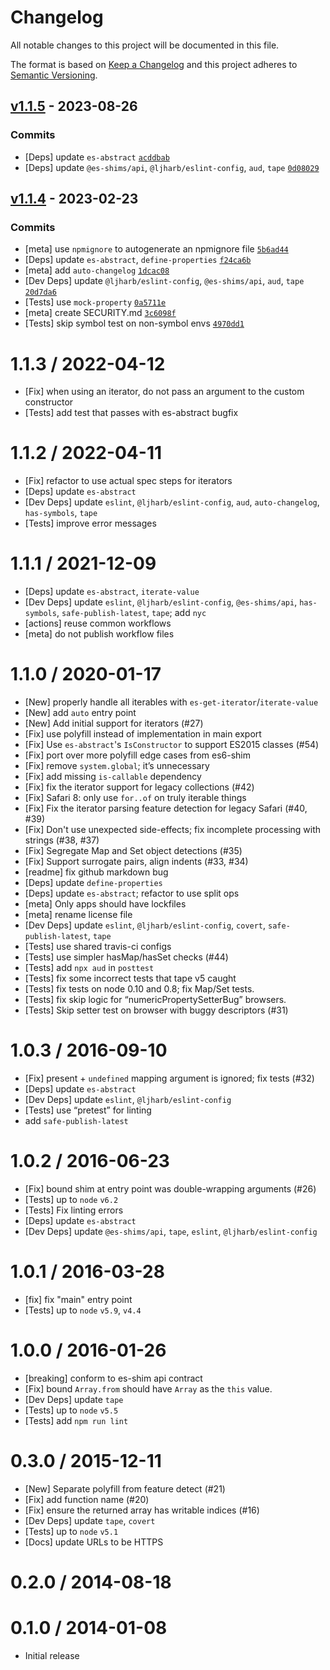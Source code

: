 # Changelog

All notable changes to this project will be documented in this file.

The format is based on [Keep a Changelog](https://keepachangelog.com/en/1.0.0/)
and this project adheres to [Semantic Versioning](https://semver.org/spec/v2.0.0.html).

## [v1.1.5](https://github.com/mathiasbynens/Array.from/compare/v1.1.4...v1.1.5) - 2023-08-26

### Commits

- [Deps] update `es-abstract` [`acddbab`](https://github.com/mathiasbynens/Array.from/commit/acddbab1f3ec413ef80b2b0d3b52baffe1142c63)
- [Deps] update `@es-shims/api`, `@ljharb/eslint-config`, `aud`, `tape` [`0d08029`](https://github.com/mathiasbynens/Array.from/commit/0d08029c3b80f69a18c52ff056a1bd2a6c184087)

## [v1.1.4](https://github.com/mathiasbynens/Array.from/compare/v1.1.3...v1.1.4) - 2023-02-23

### Commits

- [meta] use `npmignore` to autogenerate an npmignore file [`5b6ad44`](https://github.com/mathiasbynens/Array.from/commit/5b6ad44c1b60afb506f15b3e42d0fd3a676083be)
- [Deps] update `es-abstract`, `define-properties` [`f24ca6b`](https://github.com/mathiasbynens/Array.from/commit/f24ca6bac14d99f21cf753c1001f8af4d5bc24c7)
- [meta] add `auto-changelog` [`1dcac08`](https://github.com/mathiasbynens/Array.from/commit/1dcac08bcc6df529748eff36e6a3d55ce3399e7d)
- [Dev Deps] update `@ljharb/eslint-config`, `@es-shims/api`, `aud`, `tape` [`20d7da6`](https://github.com/mathiasbynens/Array.from/commit/20d7da6ba5df808c1e8aec3d8cb8978b304db3e4)
- [Tests] use `mock-property` [`0a5711e`](https://github.com/mathiasbynens/Array.from/commit/0a5711ec16b900e956405a88a7274fe3ada96c12)
- [meta] create SECURITY.md [`3c6098f`](https://github.com/mathiasbynens/Array.from/commit/3c6098f918a5bb1ce2addad95acc8fffb91a7f09)
- [Tests] skip symbol test on non-symbol envs [`4970dd1`](https://github.com/mathiasbynens/Array.from/commit/4970dd19b98bc315f4e60b7ef2a18497a53f40a2)

<!-- auto-changelog-above -->

1.1.3 / 2022-04-12
=================
* [Fix] when using an iterator, do not pass an argument to the custom constructor
* [Tests] add test that passes with es-abstract bugfix

1.1.2 / 2022-04-11
=================
* [Fix] refactor to use actual spec steps for iterators
* [Deps] update `es-abstract`
* [Dev Deps] update `eslint`, `@ljharb/eslint-config`, `aud`, `auto-changelog`, `has-symbols`, `tape`
* [Tests] improve error messages

1.1.1 / 2021-12-09
=================
* [Deps] update `es-abstract`, `iterate-value`
* [Dev Deps] update `eslint`, `@ljharb/eslint-config`, `@es-shims/api`, `has-symbols`, `safe-publish-latest`, `tape`; add `nyc`
* [actions] reuse common workflows
* [meta] do not publish workflow files

1.1.0 / 2020-01-17
=================
* [New] properly handle all iterables with `es-get-iterator`/`iterate-value`
* [New] add `auto` entry point
* [New] Add initial support for iterators (#27)
* [Fix] use polyfill instead of implementation in main export
* [Fix] Use `es-abstract`'s `IsConstructor` to support ES2015 classes (#54)
* [Fix] port over more polyfill edge cases from es6-shim
* [Fix] remove `system.global`; it’s unnecessary
* [Fix] add missing `is-callable` dependency
* [Fix] fix the iterator support for legacy collections (#42)
* [Fix] Safari 8: only use `for..of` on truly iterable things
* [Fix] Fix the iterator parsing feature detection for legacy Safari (#40, #39)
* [Fix] Don't use unexpected side-effects; fix incomplete processing with strings (#38, #37)
* [Fix] Segregate Map and Set object detections (#35)
* [Fix] Support surrogate pairs, align indents (#33, #34)
* [readme] fix github markdown bug
* [Deps] update `define-properties`
* [Deps] update `es-abstract`; refactor to use split ops
* [meta] Only apps should have lockfiles
* [meta] rename license file
* [Dev Deps] update `eslint`, `@ljharb/eslint-config`, `covert`, `safe-publish-latest`, `tape`
* [Tests] use shared travis-ci configs
* [Tests] use simpler hasMap/hasSet checks (#44)
* [Tests] add `npx aud` in `posttest`
* [Tests] fix some incorrect tests that tape v5 caught
* [Tests] fix tests on node 0.10 and 0.8; fix Map/Set tests.
* [Tests] fix skip logic for “numericPropertySetterBug” browsers.
* [Tests] Skip setter test on browser with buggy descriptors (#31)

1.0.3 / 2016-09-10
=================
  * [Fix] present + `undefined` mapping argument is ignored; fix tests (#32)
  * [Deps] update `es-abstract`
  * [Dev Deps] update `eslint`, `@ljharb/eslint-config`
  * [Tests] use “pretest” for linting
  * add `safe-publish-latest`

1.0.2 / 2016-06-23
=================
  * [Fix] bound shim at entry point was double-wrapping arguments (#26)
  * [Tests] up to `node` `v6.2`
  * [Tests] Fix linting errors
  * [Deps] update `es-abstract`
  * [Dev Deps] update `@es-shims/api`, `tape`, `eslint`, `@ljharb/eslint-config`

1.0.1 / 2016-03-28
=================
  * [fix] fix "main" entry point
  * [Tests] up to `node` `v5.9`, `v4.4`

1.0.0 / 2016-01-26
=================
  * [breaking] conform to es-shim api contract
  * [Fix] bound `Array.from` should have `Array` as the `this` value.
  * [Dev Deps] update `tape`
  * [Tests] up to `node` `v5.5`
  * [Tests] add `npm run lint`

0.3.0 / 2015-12-11
=================
  * [New] Separate polyfill from feature detect (#21)
  * [Fix] add function name (#20)
  * [Fix] ensure the returned array has writable indices (#16)
  * [Dev Deps] update `tape`, `covert`
  * [Tests] up to `node` `v5.1`
  * [Docs] update URLs to be HTTPS

0.2.0 / 2014-08-18
=================

0.1.0 / 2014-01-08
=================
  * Initial release
